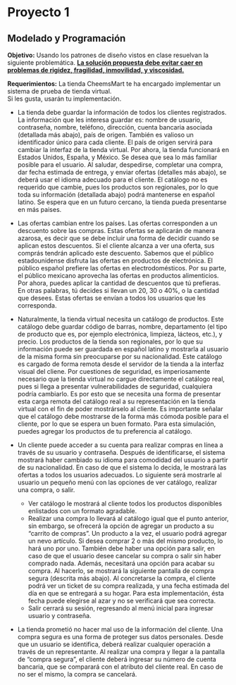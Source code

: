 Proyecto 1
==========

Modelado y Programación
-----------------------

**Objetivo:** Usando los patrones de diseño vistos en clase resuelvan la siguiente problemática. <u><b>La solución propuesta debe evitar caer en problemas de rigidez, fragilidad, inmovilidad, y viscosidad.</b></u>

**Requerimientos:** La tienda CheemsMart te ha encargado implementar un sistema de prueba de tienda virtual. </br>Si les gusta, usarán tu implementación.

* La tienda debe guardar la información de todos los clientes registrados. La información que les interesa guardar es: nombre de usuario, contraseña, nombre, teléfono, dirección, cuenta bancaria asociada (detallada más abajo), país de origen. También es valioso un identificador único para cada cliente. El país de origen servirá para cambiar la interfaz de la tienda virtual. Por ahora, la tienda funcionará en Estados Unidos, España, y México. Se desea que sea lo más familiar posible para el usuario. Al saludar, despedirse, completar una compra, dar fecha estimada de entrega, y enviar ofertas (detalles más abajo), se deberá usar el idioma adecuado para el cliente. El catálogo no es requerido que cambie, pues los productos son regionales, por lo que toda su información (detallada abajo) podrá mantenerse en español latino. Se espera que en un futuro cercano, la tienda pueda presentarse en más paises.

* Las ofertas cambian entre los países. Las ofertas corresponden a un descuento sobre las compras. Estas ofertas se aplicarán de manera azarosa, es decir que se debe incluir una forma de decidir cuando se aplican estos descuentos. Si el cliente alcanza a ver una oferta, sus comprás tendrán aplicado este descuento. Sabemos que el público estadounidense disfruta las ofertas en productos de electrónica. El público español prefiere las ofertas en electrodomésticos. Por su parte, el público mexicano aprovecha las ofertas en productos alimenticios. Por ahora, puedes aplicar la cantidad de descuentos que tú prefieras. En otras palabras, tú decides si llevan un 20, 30 o 40%, o la cantidad que desees. Estas ofertas se envían a todos los usuarios que les corresponda.

* Naturalmente, la tienda virtual necesita un catálogo de productos. Este catálogo debe guardar código de barras, nombre, departamento (el tipo de producto que es, por ejemplo electrónica, limpieza, lácteos, etc.), y precio. Los productos de la tienda son regionales, por lo que su información puede ser guardada en español latino y mostrarla al usuario de la misma forma sin preocuparse por su nacionalidad. Este catálogo es cargado de forma remota desde el servidor de la tienda a la interfaz visual del cliene. Por cuestiones de seguridad, es imperiosamente necesario que la tienda virtual no cargue directamente el catálogo real, pues si llega a presentar vulnerabilidades de seguridad, cualquiera podría cambiarlo. Es por esto que se necesita una forma de presentar esta carga remota del catálogo real a su representación en la tienda virtual con el fin de poder mostrárselo al cliente. Es importante señalar que el catálogo debe mostrarse de la forma más cómoda posible para el cliente, por lo que se espera un buen formato. Para esta simulación, puedes agregar los productos de tu preferencia al catálogo.

* Un cliente puede acceder a su cuenta para realizar compras en línea a través de su usuario y contraseña. Después de identificarse, el sistema mostrará haber cambiado su idioma para comodidad del usuario a partir de su nacionalidad. En caso de que el sistema lo decida, le mostrará las ofertas a todos los usuarios adecuados. Lo siguiente será mostrarle al usuario un pequeño menú con las opciones de ver catálogo, realizar una compra, o salir.
    - Ver catálogo le mostrará al cliente todos los productos disponibles enlistados con un formato agradable.
    - Realizar una compra lo llevará al catálogo igual que el punto anterior, sin embargo, se ofrecerá la opción de agregar un producto a su “carrito de compras”. Un producto a la vez, el usuario podrá agregar un nevo artículo. Si desea comprar 2 o más del mismo producto, lo hará uno por uno. También debe haber una opción para salir, en caso de que el usuario desee cancelar su compra o salir sin haber comprado nada. Además, necesitará una opción para acabar su compra. Al hacerlo, se mostrará la siguiente pantalla de compra segura (descrita más abajo). Al concretarse la compra, el cliente podrá ver un ticket de su compra realizada, y una fecha estimada del día en que se entregará a su hogar. Para esta implementación, ésta fecha puede elegirse al azar y no se verificará que sea correcta.
    - Salir cerrará su sesión, regresando al menú inicial para ingresar usuario y contraseña.

* La tienda prometió no hacer mal uso de la información del cliente. Una compra segura es una forma de proteger sus datos personales. Desde que un usuario se identifica, deberá realizar cualquier operación a través de un representante. Al realizar una compra y llegar a la pantalla de “compra segura”, el cliente deberá ingresar su número de cuenta bancaria, que se comparará con el atributo del cliente real. En caso de no ser el mismo, la compra se cancelará.
